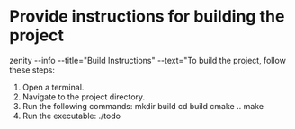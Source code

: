 # Provide instructions for building the project
zenity --info --title="Build Instructions" --text="To build the project, follow these steps:
1. Open a terminal.
2. Navigate to the project directory.
3. Run the following commands:
   mkdir build
   cd build
   cmake ..
   make
4. Run the executable:
   ./todo
